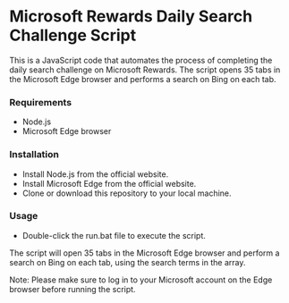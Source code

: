 # Microsoft Rewards Daily Search Challenge Script

This is a JavaScript code that automates the process of completing the daily search challenge on Microsoft Rewards. The script opens 35 tabs in the Microsoft Edge browser and performs a search on Bing on each tab.

### Requirements

- Node.js
- Microsoft Edge browser

### Installation

- Install Node.js from the official website.
- Install Microsoft Edge from the official website.
- Clone or download this repository to your local machine.

### Usage
- Double-click the run.bat file to execute the script.

The script will open 35 tabs in the Microsoft Edge browser and perform a search on Bing on each tab, using the search terms in the array.

Note: Please make sure to log in to your Microsoft account on the Edge browser before running the script.